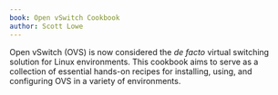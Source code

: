 ```yaml
---
book: Open vSwitch Cookbook
author: Scott Lowe
---
```


Open vSwitch (OVS) is now considered the _de facto_ virtual switching solution for Linux environments. This cookbook aims to serve as a collection of essential hands-on recipes for installing, using, and configuring OVS in a variety of environments.
